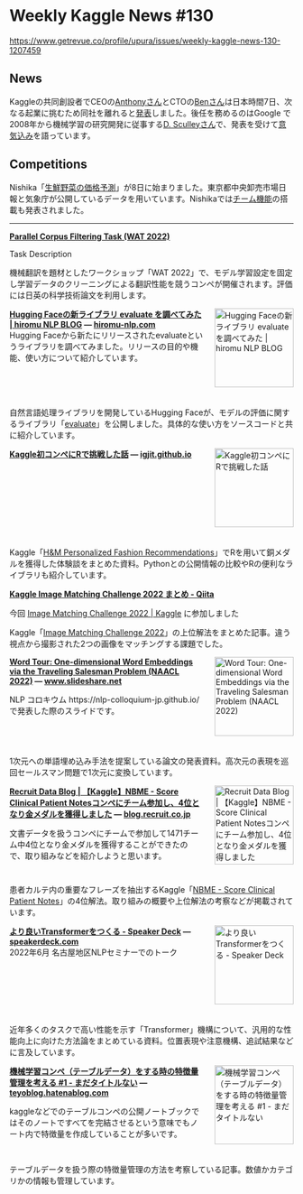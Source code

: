 # Weekly Kaggle News #130
https://www.getrevue.co/profile/upura/issues/weekly-kaggle-news-130-1207459
<h3><h2>News</h2><p>Kaggleの共同創設者でCEOの<a href="https://www.kaggle.com/antgoldbloom" target="_blank">Anthonyさん</a>とCTOの<a href="https://www.kaggle.com/benhamner" target="_blank">Benさん</a>は日本時間7日、次なる起業に挑むため同社を離れると<a href="https://www.kaggle.com/discussions/general/329411" target="_blank">発表</a>しました。後任を務めるのはGoogle で2008年から機械学習の研究開発に従事する<a href="https://www.kaggle.com/argv" target="_blank">D. Sculleyさん</a>で、発表を受けて<a href="https://www.kaggle.com/discussions/general/329412" target="_blank">意気込み</a>を語っています。</p><h2>Competitions</h2><p>Nishika「<a href="https://www.nishika.com/competitions/32/summary" target="_blank">生鮮野菜の価格予測</a>」が8日に始まりました。東京都中央卸売市場日報と気象庁が公開しているデータを用いています。Nishikaでは<a href="https://nishika0507.notion.site/6b3b428f5c96413ba327582e490f4402" target="_blank">チーム機能</a>の搭載も発表されました。</p></h3>
<hr>
<p>
<strong style='display: block;'><a href="https://sites.google.com/view/wat-filtering/?utm_campaign=Weekly%20Kaggle%20News&amp;utm_medium=email&amp;utm_source=Revue%20newsletter">Parallel Corpus Filtering Task (WAT 2022)</a></strong>

Task Description
</p>
<p><p>機械翻訳を題材としたワークショップ「WAT 2022」で、モデル学習設定を固定し学習データのクリーニングによる翻訳性能を競うコンペが開催されます。評価には日英の科学技術論文を利用します。</p></p>
<p>
<img width="140" height="140" alt="Hugging Faceの新ライブラリ evaluate を調べてみた | hiromu NLP BLOG" style="float: right; margin-left: 20px; margin-bottom: 20px;" src="https://s3.amazonaws.com/revue/items/images/016/226/485/thumb/evaluate.png?1654334543" />
<strong style='display: block;'><a href="https://hiromu-nlp.com/huggingface-evaluate/?utm_campaign=Weekly%20Kaggle%20News&amp;utm_medium=email&amp;utm_source=Revue%20newsletter">Hugging Faceの新ライブラリ evaluate を調べてみた | hiromu NLP BLOG</a> &mdash; <a href="https://hiromu-nlp.com/huggingface-evaluate/">hiromu-nlp.com</a></strong>
Hugging Faceから新たにリリースされたevaluateというライブラリを調べてみました。リリースの目的や機能、使い方について紹介しています。
</p>
<div style='clear: both;'></div>
<p><p>自然言語処理ライブラリを開発しているHugging Faceが、モデルの評価に関するライブラリ「<a href="https://github.com/huggingface/evaluate" target="_blank">evaluate</a>」を公開しました。具体的な使い方をソースコードと共に紹介しています。</p></p>
<p>
<img width="140" height="140" alt="Kaggle初コンペにRで挑戦した話" style="float: right; margin-left: 20px; margin-bottom: 20px;" src="https://s3.amazonaws.com/revue/items/images/016/227/046/thumb/avatar.png?1654339340" />
<strong style='display: block;'><a href="https://igjit.github.io/slides/2022/06/kaggle-with-r/?utm_campaign=Weekly%20Kaggle%20News&amp;utm_medium=email&amp;utm_source=Revue%20newsletter#/title-slide">Kaggle初コンペにRで挑戦した話</a> &mdash; <a href="https://igjit.github.io/slides/2022/06/kaggle-with-r/#/title-slide">igjit.github.io</a></strong>

</p>
<div style='clear: both;'></div>
<p><p>Kaggle「<a href="https://www.kaggle.com/c/h-and-m-personalized-fashion-recommendations?utm_campaign=Weekly%20Kaggle%20News&amp;utm_medium=email&amp;utm_source=Revue%20newsletter" target="_blank">H&amp;M Personalized Fashion Recommendations</a>」でRを用いて銅メダルを獲得した体験談をまとめた資料。Pythonとの公開情報の比較やRの便利なライブラリも紹介しています。</p></p>
<p>
<strong style='display: block;'><a href="https://qiita.com/fam_taro/items/bdc47e944d4612a0eac1?utm_campaign=Weekly%20Kaggle%20News&amp;utm_medium=email&amp;utm_source=Revue%20newsletter">Kaggle Image Matching Challenge 2022 まとめ - Qiita</a></strong>
<p>今回&nbsp;<a href="https://www.kaggle.com/competitions/image-matching-challenge-2022" target="_blank">Image Matching Challenge 2022 | Kaggle</a>&nbsp;に参加しました</p>
</p>
<p><p>Kaggle「<a href="https://www.kaggle.com/competitions/image-matching-challenge-2022/?utm_campaign=Weekly%20Kaggle%20News&amp;utm_medium=email&amp;utm_source=Revue%20newsletter" target="_blank">Image Matching Challenge 2022</a>」の上位解法をまとめた記事。違う視点から撮影された2つの画像をマッチングする課題でした。</p></p>
<p>
<img width="140" height="140" alt="Word Tour: One-dimensional Word Embeddings via the Traveling Salesman Problem (NAACL 2022)" style="float: right; margin-left: 20px; margin-bottom: 20px;" src="https://s3.amazonaws.com/revue/items/images/016/293/808/thumb/slides-220608023253-265246dc-thumbnail-4.jpg?1654691678" />
<strong style='display: block;'><a href="https://www.slideshare.net/joisino/word-tour-onedimensional-word-embeddings-via-the-traveling-salesman-problem-naacl-2022?utm_campaign=Weekly%20Kaggle%20News&amp;utm_medium=email&amp;utm_source=Revue%20newsletter">Word Tour: One-dimensional Word Embeddings via the Traveling Salesman Problem (NAACL 2022)</a> &mdash; <a href="https://www.slideshare.net/joisino/word-tour-onedimensional-word-embeddings-via-the-traveling-salesman-problem-naacl-2022">www.slideshare.net</a></strong>
<p>NLP コロキウム https://nlp-colloquium-jp.github.io/ で発表した際のスライドです。</p>
</p>
<div style='clear: both;'></div>
<p><p>1次元への単語埋め込み手法を提案している論文の発表資料。高次元の表現を巡回セールスマン問題で1次元に変換しています。</p></p>
<p>
<img width="140" height="140" alt="Recruit Data Blog | 【Kaggle】NBME - Score Clinical Patient Notesコンペにチーム参加し、4位となり金メダルを獲得しました" style="float: right; margin-left: 20px; margin-bottom: 20px;" src="https://s3.amazonaws.com/revue/items/images/016/293/810/thumb/ogp.png?1654691708" />
<strong style='display: block;'><a href="https://blog.recruit.co.jp/data/articles/kaggle-nbme-score-clinical-patient-notes/?utm_campaign=Weekly%20Kaggle%20News&amp;utm_medium=email&amp;utm_source=Revue%20newsletter">Recruit Data Blog | 【Kaggle】NBME - Score Clinical Patient Notesコンペにチーム参加し、4位となり金メダルを獲得しました</a> &mdash; <a href="https://blog.recruit.co.jp/data/articles/kaggle-nbme-score-clinical-patient-notes/">blog.recruit.co.jp</a></strong>
<p>文書データを扱うコンペにチームで参加して1471チーム中4位となり金メダルを獲得することができたので、取り組みなどを紹介しようと思います。</p>
</p>
<div style='clear: both;'></div>
<p><p>患者カルテ内の重要なフレーズを抽出するKaggle「<a href="https://www.kaggle.com/c/nbme-score-clinical-patient-notes?utm_campaign=Weekly%20Kaggle%20News&amp;utm_medium=email&amp;utm_source=Revue%20newsletter" target="_blank">NBME - Score Clinical Patient Notes</a>」の4位解法。取り組みの概要や上位解法の考察などが掲載されています。</p></p>
<p>
<img width="140" height="140" alt="より良いTransformerをつくる - Speaker Deck" style="float: right; margin-left: 20px; margin-bottom: 20px;" src="https://s3.amazonaws.com/revue/items/images/016/293/836/thumb/slide_0.jpg?1654691792" />
<strong style='display: block;'><a href="https://speakerdeck.com/butsugiri/yoriliang-itransformerwotukuru?utm_campaign=Weekly%20Kaggle%20News&amp;utm_medium=email&amp;utm_source=Revue%20newsletter">より良いTransformerをつくる - Speaker Deck</a> &mdash; <a href="https://speakerdeck.com/butsugiri/yoriliang-itransformerwotukuru">speakerdeck.com</a></strong>
2022年6月 名古屋地区NLPセミナーでのトーク
</p>
<div style='clear: both;'></div>
<p><p>近年多くのタスクで高い性能を示す「Transformer」機構について、汎用的な性能向上に向けた方法論をまとめている資料。位置表現や注意機構、追試結果などに言及しています。</p></p>
<p>
<img width="140" height="140" alt="機械学習コンペ（テーブルデータ）をする時の特徴量管理を考える #1 - まだタイトルない" style="float: right; margin-left: 20px; margin-bottom: 20px;" src="https://s3.amazonaws.com/revue/items/images/016/324/850/thumb/20220609192435.png?1654845123" />
<strong style='display: block;'><a href="https://teyoblog.hatenablog.com/entry/2022/06/09/193005?utm_campaign=Weekly%20Kaggle%20News&amp;utm_medium=email&amp;utm_source=Revue%20newsletter">機械学習コンペ（テーブルデータ）をする時の特徴量管理を考える #1 - まだタイトルない</a> &mdash; <a href="https://teyoblog.hatenablog.com/entry/2022/06/09/193005">teyoblog.hatenablog.com</a></strong>
<p>kaggleなどでのテーブルコンペの公開ノートブックではそのノートですべてを完結させるという意味でもノート内で特徴量を作成していることが多いです。</p>
</p>
<div style='clear: both;'></div>
<p><p>テーブルデータを扱う際の特徴量管理の方法を考察している記事。数値かカテゴリかの情報も管理しています。</p></p>
